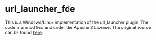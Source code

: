 # url_launcher_fde

This is a Windows/Linux implementation of the url_launcher plugin. The code is unmodified and under the Apache 2 License. The original source can be found [here](https://github.com/google/flutter-desktop-embedding/tree/master/plugins/flutter_plugins/url_launcher_fde).